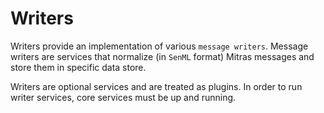# Writers

Writers provide an implementation of various `message writers`.
Message writers are services that normalize (in `SenML` format)
Mitras messages and store them in specific data store.

Writers are optional services and are treated as plugins. In order to
run writer services, core services must be up and running.
